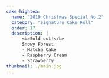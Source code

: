 ```yaml
---
cake-hightea:
  name: "2019 Christmas Special No.2"
  category: "Signature Cake Roll"
  order: 17
  description: |
      <b>Sold out!</b>
      Snowy Forest
      - Matcha Cake
      - Raspberry Cream
      - Strawberry
thumbnail: ./main.jpg
---
```

